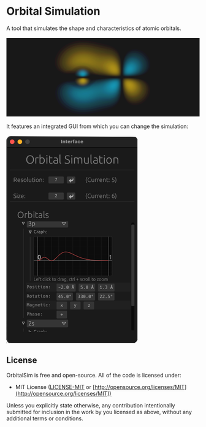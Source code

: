# Orbital Simulation
A tool that simulates the shape and characteristics of atomic orbitals.
<br />
<br />
![preview image](images/preview.png)

It features an integrated GUI from which you can change the simulation:
<br />
<br />
![gui](images/gui_example.png)

## License
OrbitalSim is free and open-source. All of the code is licensed under:

* MIT License ([LICENSE-MIT](docs/LICENSE-MIT) or [http://opensource.org/licenses/MIT](http://opensource.org/licenses/MIT))

Unless you explicitly state otherwise, any contribution intentionally submitted
for inclusion in the work by you licensed as above, without any
additional terms or conditions.
